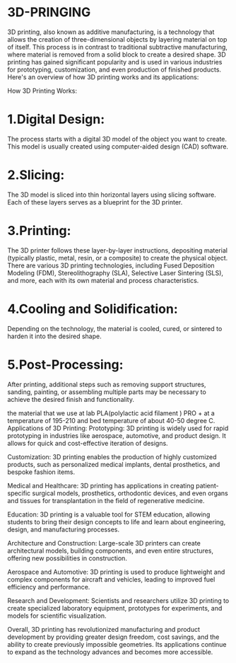# 3D-PRINGING


3D printing, also known as additive manufacturing, is a technology that allows the creation of three-dimensional objects by layering material on top of itself. This process is in contrast to traditional subtractive manufacturing, where material is removed from a solid block to create a desired shape. 3D printing has gained significant popularity and is used in various industries for prototyping, customization, and even production of finished products. Here's an overview of how 3D printing works and its applications:

How 3D Printing Works:
# 1.Digital Design:
The process starts with a digital 3D model of the object you want to create. This model is usually created using computer-aided design (CAD) software.

# 2.Slicing:
The 3D model is sliced into thin horizontal layers using slicing software. Each of these layers serves as a blueprint for the 3D printer.

# 3.Printing:
The 3D printer follows these layer-by-layer instructions, depositing material (typically plastic, metal, resin, or a composite) to create the physical object. There are various 3D printing technologies, including Fused Deposition Modeling (FDM), Stereolithography (SLA), Selective Laser Sintering (SLS), and more, each with its own material and process characteristics.

# 4.Cooling and Solidification:
Depending on the technology, the material is cooled, cured, or sintered to harden it into the desired shape.

 # 5.Post-Processing:
After printing, additional steps such as removing support structures, sanding, painting, or assembling multiple parts may be necessary to achieve the desired finish and functionality.

the material that we use at lab PLA(polylactic acid filament ) PRO + at a temperature of 195-210 and bed temperature of about 40-50 degree C.
Applications of 3D Printing:
Prototyping:
3D printing is widely used for rapid prototyping in industries like aerospace, automotive, and product design. It allows for quick and cost-effective iteration of designs.

 Customization:
3D printing enables the production of highly customized products, such as personalized medical implants, dental prosthetics, and bespoke fashion items.

Medical and Healthcare:
3D printing has applications in creating patient-specific surgical models, prosthetics, orthodontic devices, and even organs and tissues for transplantation in the field of regenerative medicine.

Education:
3D printing is a valuable tool for STEM education, allowing students to bring their design concepts to life and learn about engineering, design, and manufacturing processes.

Architecture and Construction:
Large-scale 3D printers can create architectural models, building components, and even entire structures, offering new possibilities in construction.

Aerospace and Automotive:
3D printing is used to produce lightweight and complex components for aircraft and vehicles, leading to improved fuel efficiency and performance.

Research and Development:
Scientists and researchers utilize 3D printing to create specialized laboratory equipment, prototypes for experiments, and models for scientific visualization.

Overall, 3D printing has revolutionized manufacturing and product development by providing greater design freedom, cost savings, and the ability to create previously impossible geometries. Its applications continue to expand as the technology advances and becomes more accessible.
